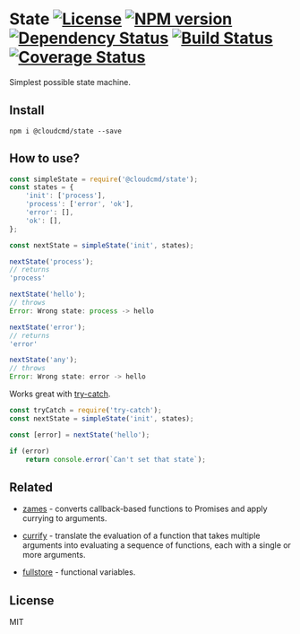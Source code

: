 # State [![License][LicenseIMGURL]][LicenseURL] [![NPM version][NPMIMGURL]][NPMURL] [![Dependency Status][DependencyStatusIMGURL]][DependencyStatusURL] [![Build Status][BuildStatusIMGURL]][BuildStatusURL] [![Coverage Status][CoverageIMGURL]][CoverageURL]

Simplest possible state machine.

## Install

```
npm i @cloudcmd/state --save
```

## How to use?

```js
const simpleState = require('@cloudcmd/state');
const states = {
    'init': ['process'],
    'process': ['error', 'ok'],
    'error': [],
    'ok': [],
};

const nextState = simpleState('init', states);

nextState('process');
// returns
'process'

nextState('hello');
// throws
Error: Wrong state: process -> hello

nextState('error');
// returns
'error'

nextState('any');
// throws
Error: Wrong state: error -> hello
```

Works great with [try-catch](https://github.com/coderaiser/try-catch).

```js
const tryCatch = require('try-catch');
const nextState = simpleState('init', states);

const [error] = nextState('hello');

if (error)
    return console.error(`Can't set that state`);
```

## Related

- [zames](https://github.com/coderaiser/zames "zames") - converts callback-based functions to Promises and apply currying to arguments.

- [currify](https://github.com/coderaiser/currify "currify") - translate the evaluation of a function that takes multiple arguments into evaluating a sequence of functions, each with a single or more arguments.

- [fullstore](https://github.com/coderaiser/fullstore "fullstore") - functional variables.

## License

MIT

[NPMIMGURL]:                https://img.shields.io/npm/v/@cloudcmd/state.svg?style=flat
[BuildStatusIMGURL]:        https://img.shields.io/travis/coderaiser/@cloudcmd/state/master.svg?style=flat
[DependencyStatusIMGURL]:   https://img.shields.io/david/coderaiser/@cloudcmd/state.svg?style=flat
[LicenseIMGURL]:            https://img.shields.io/badge/license-MIT-317BF9.svg?style=flat
[NPMURL]:                   https://npmjs.org/package/@cloudcmd/state "npm"
[BuildStatusURL]:           https://travis-ci.org/coderaiserstate  "Build Status"
[DependencyStatusURL]:      https://david-dm.org/coderaiser/state "Dependency Status"
[LicenseURL]:               https://tldrlegal.com/license/mit-license "MIT License"

[CoverageURL]:              https://coveralls.io/github/coderaiser/@cloudcmd/state?branch=master
[CoverageIMGURL]:           https://coveralls.io/repos/coderaiser/@cloudcmd/state/badge.svg?branch=master&service=github

